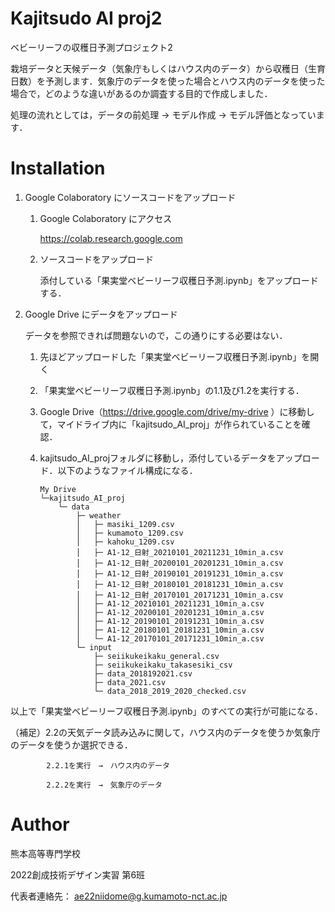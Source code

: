 # Kajitsudo AI proj2

ベビーリーフの収穫日予測プロジェクト2

栽培データと天候データ（気象庁もしくはハウス内のデータ）から収穫日（生育日数）を予測します．気象庁のデータを使った場合とハウス内のデータを使った場合で，どのような違いがあるのか調査する目的で作成しました．

処理の流れとしては，データの前処理 → モデル作成 → モデル評価となっています．

# Installation
1. Google Colaboratory にソースコードをアップロード

    1. Google Colaboratory にアクセス
    
        https://colab.research.google.com
        
    1. ソースコードをアップロード
    
        添付している「果実堂ベビーリーフ収穫日予測.ipynb」をアップロードする．
        
        
1. Google Drive にデータをアップロード

    データを参照できれば問題ないので，この通りにする必要はない．
    
    1. 先ほどアップロードした「果実堂ベビーリーフ収穫日予測.ipynb」を開く
    
    1. 「果実堂ベビーリーフ収穫日予測.ipynb」の1.1及び1.2を実行する．
    
    1. Google Drive（https://drive.google.com/drive/my-drive ）に移動して，マイドライブ内に「kajitsudo_AI_proj」が作られていることを確認．
    
    1. kajitsudo_AI_projフォルダに移動し，添付しているデータをアップロード．以下のようなファイル構成になる．
        
        ```
        My Drive
        └─kajitsudo_AI_proj
            └─ data
                ├─ weather
                │   ├─ masiki_1209.csv
                │   ├─ kumamoto_1209.csv
                │   ├─ kahoku_1209.csv
                │   ├─ A1-12_日射_20210101_20211231_10min_a.csv
                │   ├─ A1-12_日射_20200101_20201231_10min_a.csv
                │   ├─ A1-12_日射_20190101_20191231_10min_a.csv
                │   ├─ A1-12_日射_20180101_20181231_10min_a.csv
                │   ├─ A1-12_日射_20170101_20171231_10min_a.csv
                │   ├─ A1-12_20210101_20211231_10min_a.csv
                │   ├─ A1-12_20200101_20201231_10min_a.csv
                │   ├─ A1-12_20190101_20191231_10min_a.csv
                │   ├─ A1-12_20180101_20181231_10min_a.csv
                │   └─ A1-12_20170101_20171231_10min_a.csv
                └─ input
                    ├─ seiikukeikaku_general.csv
                    ├─ seiikukeikaku_takasesiki_csv
                    ├─ data_2018192021.csv
                    ├─ data_2021.csv
                    └─ data_2018_2019_2020_checked.csv
        ```
    
以上で「果実堂ベビーリーフ収穫日予測.ipynb」のすべての実行が可能になる．
        
（補足）2.2の天気データ読み込みに関して，ハウス内のデータを使うか気象庁のデータを使うか選択できる．
        
            2.2.1を実行　→　ハウス内のデータ
            
            2.2.2を実行　→　気象庁のデータ
        

# Author
熊本高等専門学校

2022創成技術デザイン実習 第6班

代表者連絡先：
ae22niidome@g.kumamoto-nct.ac.jp
